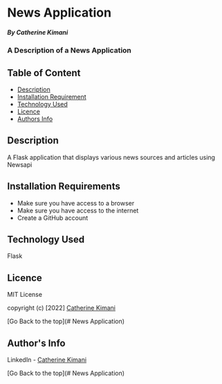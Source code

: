 # News Application

##### By Catherine Kimani

### A Description of a News Application

## Table of Content

+ [Description](#description)
+ [Installation Requirement](#Installation)
+ [Technology Used](#technology-used)
+ [Licence](#licence)
+ [Authors Info](#author-Info)

## Description
<p> A Flask application that displays various news sources and articles using Newsapi </p>

## Installation Requirements

* Make sure you have access to a browser
* Make sure you have access to the internet
* Create a GitHub account

## Technology Used

Flask

## Licence

MIT License

copyright (c) [2022] [Catherine Kimani](LICENCE)

[Go Back to the top](# News Application)

## Author's Info

LinkedIn - [Catherine Kimani](https://www.linkedin.comcatherine-kimani-5464ba1b6/)

[Go Back to the top](# News Application)